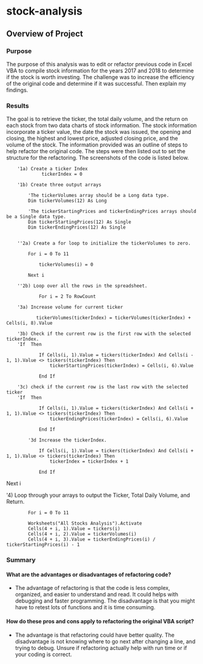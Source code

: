 # stock-analysis

## Overview of Project

### Purpose

The purpose of this analysis was to edit or refactor previous code in Excel VBA to compile stock information for the years 2017 and 2018 to determine if the stock is worth investing. The challenge was to increase the efficiency of the original code and determine if it was successful. Then explain my findings. 

### Results

The goal is to retrieve the ticker, the total daily volume, and the return on each stock from two data charts of stock information. The stock information incorporate a ticker value, the date the stock was issued, the opening and closing, the highest and lowest price, adjusted closing price, and the volume of the stock. The information provided was an outline of steps to help refactor the original code. The steps were then listed out to set the structure for the refactoring. The screenshots of the code is listed below.



        '1a) Create a ticker Index                 tickerIndex = 0        '1b) Create three output arrays                    'The tickerVolumes array should be a Long data type.            Dim tickerVolumes(12) As Long                        'The tickerStartingPrices and tickerEndingPrices arrays should be a Single data type.            Dim tickerStartingPrices(12) As Single            Dim tickerEndingPrices(12) As Single            ''2a) Create a for loop to initialize the tickerVolumes to zero.            For i = 0 To 11                            tickerVolumes(i) = 0            Next i        ''2b) Loop over all the rows in the spreadsheet.                        For i = 2 To RowCount        '3a) Increase volume for current ticker                       tickerVolumes(tickerIndex) = tickerVolumes(tickerIndex) + Cells(i, 8).Value                '3b) Check if the current row is the first row with the selected tickerIndex.        'If  Then                    If Cells(i, 1).Value = tickers(tickerIndex) And Cells(i - 1, 1).Value <> tickers(tickerIndex) Then                    tickerStartingPrices(tickerIndex) = Cells(i, 6).Value                                End If                '3c) check if the current row is the last row with the selected ticker        'If  Then                    If Cells(i, 1).Value = tickers(tickerIndex) And Cells(i + 1, 1).Value <> tickers(tickerIndex) Then                    tickerEndingPrices(tickerIndex) = Cells(i, 6).Value                                    End If                        '3d Increase the tickerIndex.                    If Cells(i, 1).Value = tickers(tickerIndex) And Cells(i + 1, 1).Value <> tickers(tickerIndex) Then                    tickerIndex = tickerIndex + 1                                    End IfNext i'4) Loop through your arrays to output the Ticker, Total Daily Volume, and Return.            For i = 0 To 11                Worksheets("All Stocks Analysis").Activate            Cells(4 + i, 1).Value = tickers(i)            Cells(4 + i, 2).Value = tickerVolumes(i)            Cells(4 + i, 3).Value = tickerEndingPrices(i) / tickerStartingPrices(i) - 1



### Summary

#### What are the advantages or disadvantages of refactoring code?

* The advantage of refactoring is that the code is less complex, organized, and easier to understand and read. It could helps with debugging and faster programming. The disadvantage is that you might have to retest lots of functions and it is time consuming.

#### How do these pros and cons apply to refactoring the original VBA script?

* The advantage is that refactoring could have better quality. The disadvantage is not knowing where to go next after changing a line, and trying to debug. Unsure if refactoring actually help with run time or if your coding is correct.

